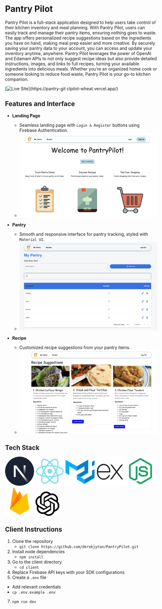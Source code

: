 # Pantry Pilot

Pantry Pilot is a full-stack application designed to help users take control of their kitchen inventory and meal planning. With Pantry Pilot, users can easily track and manage their pantry items, ensuring nothing goes to waste. The app offers personalized recipe suggestions based on the ingredients you have on hand, making meal prep easier and more creative. By securely saving your pantry data to your account, you can access and update your inventory anytime, anywhere. Pantry Pilot leverages the power of OpenAI and Edamam APIs to not only suggest recipe ideas but also provide detailed instructions, images, and links to full recipes, turning your available ingredients into delicious meals. Whether you’re an organized home cook or someone looking to reduce food waste, Pantry Pilot is your go-to kitchen companion.

[![Live Site](https://img.shields.io/badge/Live%20Site-Visit%20Now-blue?style=for-the-badge&logo=vercel)](https://pantry-git clpilot-wheat.vercel.app/)
## Features and Interface

- **Landing Page**
  - Seamless landing page with `Login & Register` buttons using Firebase Authentication.
  - ![image](https://github.com/derekjytan/PantryPilot/raw/main/landing.png)

- **Pantry**
  - Smooth and responsive interface for pantry tracking, styled with `Material UI`.
  - ![image](https://github.com/derekjytan/PantryPilot/raw/main/pantryItems.png)

- **Recipe**
  - Customized recipe suggestions from your pantry items.
  - ![image](https://github.com/derekjytan/PantryPilot/raw/main/recipe.png)
## Tech Stack

![Next.js](https://github.com/derekjytan/PantryPilot/raw/main/nextjs.svg)  ![React.js](https://github.com/derekjytan/PantryPilot/raw/main/react.svg)  ![Material-UI](https://github.com/derekjytan/PantryPilot/raw/main/mui.svg)  ![Express.js](https://github.com/derekjytan/PantryPilot/raw/main/express.svg)  ![Node.js](https://github.com/derekjytan/PantryPilot/raw/main/nodejs.svg)  ![Firebase](https://github.com/derekjytan/PantryPilot/raw/main/firebase.svg)  ![OpenAI](https://github.com/derekjytan/PantryPilot/raw/main/openai.svg)

## Client Instructions
1. Clone the repository
   - `git clone https://github.com/derekjytan/PantryPilot.git`
3. Install node dependencies 
   - `npm install`
4. Go to the client directory
   - `cd client`
5. Replace Firebase API keys with your SDK configurations
6.  Create a `.env` file 
   - Add relevant credentials
   - `cp .env.example .env`
7. `npm run dev`

